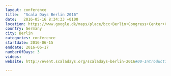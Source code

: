 ```yaml
---
layout: conference
title:  "Scala Days Berlin 2016"
date:   2016-05-16 8:34:33 +0100
location: https://www.google.dk/maps/place/bcc+Berlin+Congress+Center+GmbH/@52.5206732,13.4143255,17z/data=!3m1!4b1!4m2!3m1!1s0x47a84e1898c0bf43:0xd2a15220241f2080?hl=en
country: Germany
city: Berlin
categories: conference
startdate: 2016-06-15
enddate: 2016-06-17
numberOfDays: 3
videos: 
website: http://event.scaladays.org/scaladays-berlin-2016#00-Introduction

---
```


